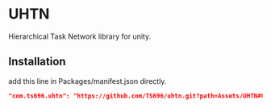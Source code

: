 # UHTN
Hierarchical Task Network library for unity.

## Installation
add this line in Packages/manifest.json directly.
```json
"com.ts696.uhtn": "https://github.com/TS696/uhtn.git?path=Assets/UHTN#0.0.1"
```
